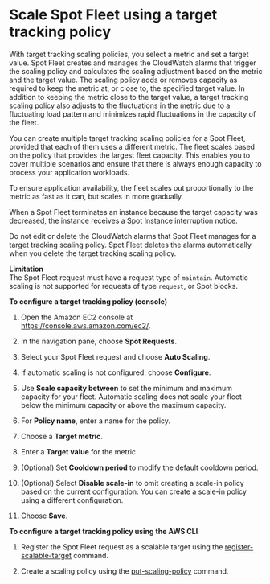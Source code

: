 # Scale Spot Fleet using a target tracking policy<a name="spot-fleet-target-tracking"></a>

With target tracking scaling policies, you select a metric and set a target value\. Spot Fleet creates and manages the CloudWatch alarms that trigger the scaling policy and calculates the scaling adjustment based on the metric and the target value\. The scaling policy adds or removes capacity as required to keep the metric at, or close to, the specified target value\. In addition to keeping the metric close to the target value, a target tracking scaling policy also adjusts to the fluctuations in the metric due to a fluctuating load pattern and minimizes rapid fluctuations in the capacity of the fleet\.

You can create multiple target tracking scaling policies for a Spot Fleet, provided that each of them uses a different metric\. The fleet scales based on the policy that provides the largest fleet capacity\. This enables you to cover multiple scenarios and ensure that there is always enough capacity to process your application workloads\.

To ensure application availability, the fleet scales out proportionally to the metric as fast as it can, but scales in more gradually\.

When a Spot Fleet terminates an instance because the target capacity was decreased, the instance receives a Spot Instance interruption notice\.

Do not edit or delete the CloudWatch alarms that Spot Fleet manages for a target tracking scaling policy\. Spot Fleet deletes the alarms automatically when you delete the target tracking scaling policy\.

**Limitation**  
The Spot Fleet request must have a request type of `maintain`\. Automatic scaling is not supported for requests of type `request`, or Spot blocks\.

**To configure a target tracking policy \(console\)**

1. Open the Amazon EC2 console at [https://console\.aws\.amazon\.com/ec2/](https://console.aws.amazon.com/ec2/)\.

1. In the navigation pane, choose **Spot Requests**\.

1. Select your Spot Fleet request and choose **Auto Scaling**\.

1. If automatic scaling is not configured, choose **Configure**\.

1. Use **Scale capacity between** to set the minimum and maximum capacity for your fleet\. Automatic scaling does not scale your fleet below the minimum capacity or above the maximum capacity\.

1. For **Policy name**, enter a name for the policy\.

1. Choose a **Target metric**\.

1. Enter a **Target value** for the metric\.

1. \(Optional\) Set **Cooldown period** to modify the default cooldown period\.

1. \(Optional\) Select **Disable scale\-in** to omit creating a scale\-in policy based on the current configuration\. You can create a scale\-in policy using a different configuration\.

1. Choose **Save**\.

**To configure a target tracking policy using the AWS CLI**

1. Register the Spot Fleet request as a scalable target using the [register\-scalable\-target](https://docs.aws.amazon.com/cli/latest/reference/application-autoscaling/register-scalable-target.html) command\.

1. Create a scaling policy using the [put\-scaling\-policy](https://docs.aws.amazon.com/cli/latest/reference/application-autoscaling/put-scaling-policy.html) command\.